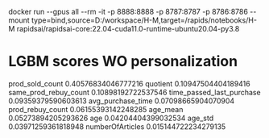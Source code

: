 docker run --gpus all --rm -it -p 8888:8888 -p 8787:8787 -p 8786:8786 --mount type=bind,source=D:/workspace/H-M,target=/rapids/notebooks/H-M rapidsai/rapidsai-core:22.04-cuda11.0-runtime-ubuntu20.04-py3.8


# LGBM scores WO personalization
prod_sold_count 0.40576834046777216
quotient 0.10947504404189416
same_prod_rebuy_count 0.10898192722537546
time_passed_last_purchase 0.09359379590603613
avg_purchase_time 0.07098665904070904
prod_rebuy_count 0.06155393142248285
age_mean 0.05273894205293626
age 0.04204404399032534
age_std 0.03971259361818948
numberOfArticles 0.015144722234279135